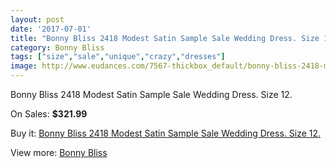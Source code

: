 ```yaml
---
layout: post
date: '2017-07-01'
title: "Bonny Bliss 2418 Modest Satin Sample Sale Wedding Dress. Size 12."
category: Bonny Bliss
tags: ["size","sale","unique","crazy","dresses"]
image: http://www.eudances.com/7567-thickbox_default/bonny-bliss-2418-modest-satin-sample-sale-wedding-dress-size-12.jpg
---
```

Bonny Bliss 2418 Modest Satin Sample Sale Wedding Dress. Size 12.

On Sales: **$321.99**
<a href="https://www.eudances.com/en/bonny-bliss/2682-bonny-bliss-2418-modest-satin-sample-sale-wedding-dress-size-12.html"><amp-img layout="responsive" width="600" height="600" src="//www.eudances.com/7567-thickbox_default/bonny-bliss-2418-modest-satin-sample-sale-wedding-dress-size-12.jpg" alt="Bonny Bliss 2418 Modest Satin Sample Sale Wedding Dress. Size 12. 0" /></a>
<a href="https://www.eudances.com/en/bonny-bliss/2682-bonny-bliss-2418-modest-satin-sample-sale-wedding-dress-size-12.html"><amp-img layout="responsive" width="600" height="600" src="//www.eudances.com/7570-thickbox_default/bonny-bliss-2418-modest-satin-sample-sale-wedding-dress-size-12.jpg" alt="Bonny Bliss 2418 Modest Satin Sample Sale Wedding Dress. Size 12. 1" /></a>
<a href="https://www.eudances.com/en/bonny-bliss/2682-bonny-bliss-2418-modest-satin-sample-sale-wedding-dress-size-12.html"><amp-img layout="responsive" width="600" height="600" src="//www.eudances.com/7569-thickbox_default/bonny-bliss-2418-modest-satin-sample-sale-wedding-dress-size-12.jpg" alt="Bonny Bliss 2418 Modest Satin Sample Sale Wedding Dress. Size 12. 2" /></a>
<a href="https://www.eudances.com/en/bonny-bliss/2682-bonny-bliss-2418-modest-satin-sample-sale-wedding-dress-size-12.html"><amp-img layout="responsive" width="600" height="600" src="//www.eudances.com/7568-thickbox_default/bonny-bliss-2418-modest-satin-sample-sale-wedding-dress-size-12.jpg" alt="Bonny Bliss 2418 Modest Satin Sample Sale Wedding Dress. Size 12. 3" /></a>

Buy it: [Bonny Bliss 2418 Modest Satin Sample Sale Wedding Dress. Size 12.](https://www.eudances.com/en/bonny-bliss/2682-bonny-bliss-2418-modest-satin-sample-sale-wedding-dress-size-12.html "Bonny Bliss 2418 Modest Satin Sample Sale Wedding Dress. Size 12.")

View more: [Bonny Bliss](https://www.eudances.com/en/40-bonny-bliss "Bonny Bliss")